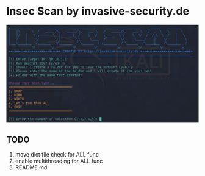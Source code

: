 # Insec Scan by invasive-security.de

![Screenshot](https://github.com/1N53C/insec-scan/blob/master/InSecScan.png)

## TODO
1. move dict file check for ALL func
2. enable multithreading for ALL func
3. README.md
